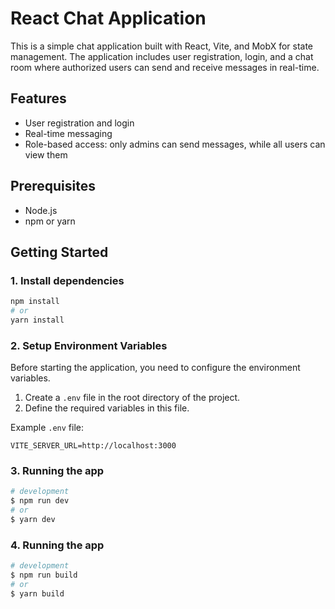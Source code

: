 # React Chat Application

This is a simple chat application built with React, Vite, and MobX for state management. The application includes user registration, login, and a chat room where authorized users can send and receive messages in real-time.

## Features
- User registration and login
- Real-time messaging
- Role-based access: only admins can send messages, while all users can view them

## Prerequisites
- Node.js
- npm or yarn

## Getting Started

### 1. Install dependencies
```bash
npm install
# or
yarn install
```

### 2. Setup Environment Variables

Before starting the application, you need to configure the environment variables.

1. Create a `.env` file in the root directory of the project.
2. Define the required variables in this file.


Example `.env` file:
```plaintext
VITE_SERVER_URL=http://localhost:3000
```

### 3. Running the app
```bash
# development
$ npm run dev
# or
$ yarn dev
```

### 4. Running the app
```bash
# development
$ npm run build
# or
$ yarn build
```

